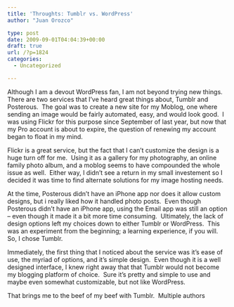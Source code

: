 ```yaml
---
title: 'Throughts: Tumblr vs. WordPress'
author: "Juan Orozco" 

type: post
date: 2009-09-01T04:04:39+00:00
draft: true
url: /?p=1824
categories:
  - Uncategorized

---
```

Although I am a devout WordPress fan, I am not beyond trying new things.  There are two services that I’ve heard great things about, Tumblr and Posterous.  The goal was to create a new site for my Moblog, one where sending an image would be fairly automated, easy, and would look good.  I was using Flickr for this purpose since September of last year, but now that my Pro account is about to expire, the question of renewing my account began to float in my mind.

Flickr is a great service, but the fact that I can’t customize the design is a huge turn off for me.  Using it as a gallery for my photography, an online family photo album, and a moblog seems to have compounded the whole issue as well.  Either way, I didn’t see a return in my small investement so I decided it was time to find alternate solutions for my image hosting needs.

At the time, Posterous didn’t have an iPhone app nor does it allow custom designs, but i really liked how it handled photo posts.  Even though Posterous didn’t have an iPhone app, using the Email app was still an option – even though it made it a bit more time consuming.  Ultimately, the lack of design options left my choices down to either Tumblr or WordPress.  This was an experiment from the beginning; a learning experience, if you will.  So, I chose Tumblr.

Immediately, the first thing that I noticed about the service was it’s ease of use, the myriad of options, and it’s simple design.  Even though it is a well designed interface, I knew right away that that Tumblr would not become my blogging platform of choice.  Sure it’s pretty and simple to use and maybe even somewhat customizable, but not like WordPress.

That brings me to the beef of my beef with Tumblr.  Multiple authors